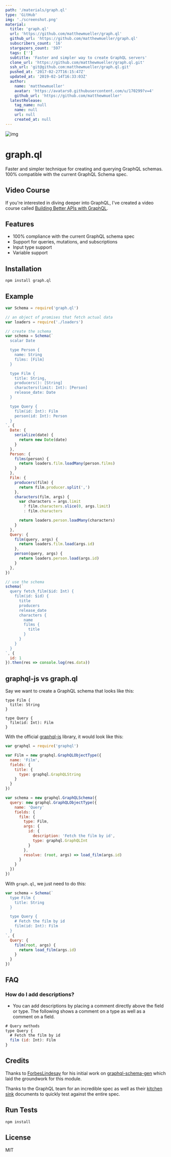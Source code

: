 ```yaml
---
path: '/materials/graph.ql'
type: 'GitHub'
img: './screenshot.png'
material:
  title: 'graph.ql'
  url: 'https://github.com/matthewmueller/graph.ql'
  github_url: 'https://github.com/matthewmueller/graph.ql'
  subscribers_count: '16'
  stargazers_count: '597'
  tags: ['']
  subtitle: 'Faster and simpler way to create GraphQL servers'
  clone_url: 'https://github.com/matthewmueller/graph.ql.git'
  ssh_url: 'git@github.com:matthewmueller/graph.ql.git'
  pushed_at: '2017-02-27T16:15:47Z'
  updated_at: '2019-02-14T16:33:03Z'
  author:
    name: 'matthewmueller'
    avatar: 'https://avatars0.githubusercontent.com/u/170299?v=4'
    github_url: 'https://github.com/matthewmueller'
  latestRelease:
    tag_name: null
    name: null
    url: null
    created_at: null
---
```

![img](https://cldup.com/kYlweU0pwy.png)

# graph.ql

  Faster and simpler technique for creating and querying GraphQL schemas. 100% compatible with the current GraphQL Schema spec.

## Video Course

  If you're interested in diving deeper into GraphQL, I've created a video course called [Building Better APIs with GraphQL](https://www.udemy.com/building-better-apis-with-graphql/?couponCode=RIPREST).

## Features

- 100% compliance with the current GraphQL schema spec
- Support for queries, mutations, and subscriptions
- Input type support
- Variable support

## Installation

```
npm install graph.ql
```

## Example

```js
var Schema = require('graph.ql')

// an object of promises that fetch actual data
var loaders = require('./loaders')

// create the schema
var schema = Schema(`
  scalar Date

  type Person {
    name: String
    films: [Film]
  }

  type Film {
    title: String,
    producers(): [String]
    characters(limit: Int): [Person]
    release_date: Date
  }

  type Query {
    film(id: Int): Film
    person(id: Int): Person
  }
`, {
  Date: {
    serialize(date) {
      return new Date(date)
    }
  },
  Person: {
    films(person) {
      return loaders.film.loadMany(person.films)
    }
  },
  Film: {
    producers(film) {
      return film.producer.split(',')
    },
    characters(film, args) {
      var characters = args.limit
        ? film.characters.slice(0, args.limit)
        : film.characters

      return loaders.person.loadMany(characters)
    }
  },
  Query: {
    film(query, args) {
      return loaders.film.load(args.id)
    },
    person(query, args) {
      return loaders.person.load(args.id)
    }
  },
})

// use the schema
schema(`
  query fetch_film($id: Int) {
    film(id: $id) {
      title
      producers
      release_date
      characters {
        name
        films {
          title
        }
      }
    }
  }
`, {
  id: 1
}).then(res => console.log(res.data))
```

## graphql-js vs graph.ql

Say we want to create a GraphQL schema that looks like this:

```
type Film {
  title: String
}

type Query {
  film(id: Int): Film
}
```

With the official [graphql-js](http://github.com/graphql/graphql-js) library, it would look like this:

```js
var graphql = require('graphql')

var Film = new graphql.GraphQLObjectType({
  name: 'Film',
  fields: {
    title: {
      type: graphql.GraphQLString
    }
  }
})

var schema = new graphql.GraphQLSchema({
  query: new graphql.GraphQLObjectType({
    name: 'Query'
    fields: {
      film: {
        type: Film,
        args: {
          id: {
            description: 'Fetch the film by id',
            type: graphql.GraphQLInt
          }
        },
        resolve: (root, args) => load_film(args.id)
      }
    }
  })
})
```

With `graph.ql`, we just need to do this:

```js
var schema = Schema(`
  type Film {
    title: String
  }

  type Query {
    # Fetch the film by id
    film(id: Int): Film
  }
`, {
  Query: {
    film(root, args) {
      return load_film(args.id)
    }
  }
})
```

## FAQ

### How do I add descriptions?

- You can add descriptions by placing a comment directly above the field or type. The following shows a comment on a type as well as a comment on a field.

```js
# Query methods
type Query {
  # Fetch the film by id
  film (id: Int): Film
}
```

## Credits

Thanks to [ForbesLindesay](https://github.com/ForbesLindesay) for his initial work on [graphql-schema-gen](https://github.com/ForbesLindesay/graphql-schema-gen) which laid the groundwork for this module.

Thanks to the GraphQL team for an incredible spec as well as their [kitchen sink](https://github.com/graphql/graphql-js/tree/master/src/language/__tests__) documents to quickly test against the entire spec.

## Run Tests

```
npm install
```

## License

MIT
